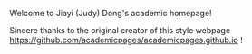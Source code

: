 Welcome to Jiayi (Judy) Dong's academic homepage! 

Sincere thanks to the original creator of this style webpage https://github.com/academicpages/academicpages.github.io !
